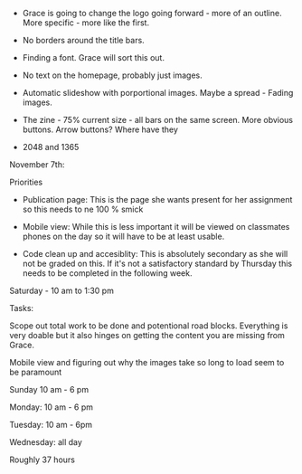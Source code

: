 - Grace is going to change the logo going forward - more of an outline. More specific - more like the first.

- No borders around the title bars. 

- Finding a font. Grace will sort this out. 

- No text on the homepage, probably just images. 

- Automatic slideshow with porportional images. Maybe a spread - Fading images.

- The zine - 75% current size - all bars on the same screen. More obvious buttons.
Arrow buttons? Where have they

- 2048 and 1365


November 7th:

Priorities 

- Publication page: This is the page she wants present for her assignment so this needs to ne 100 % smick

- Mobile view: While this is less important it will be viewed on classmates phones on the day so it will have to be at least usable.

- Code clean up and accesiblity: This is absolutely secondary as she will not be graded on this. If it's not a satisfactory standard by Thursday this needs to be completed in the following week.

Saturday - 10 am to 1:30 pm

Tasks:

Scope out total work to be done and potentional road blocks. Everything is very doable but it also hinges on getting the content you are missing from Grace.

Mobile view and figuring out why the images take so long to load seem to be paramount

Sunday 10 am - 6 pm

Monday: 10 am - 6 pm

Tuesday: 10 am - 6pm 

Wednesday: all day

Roughly 37 hours 